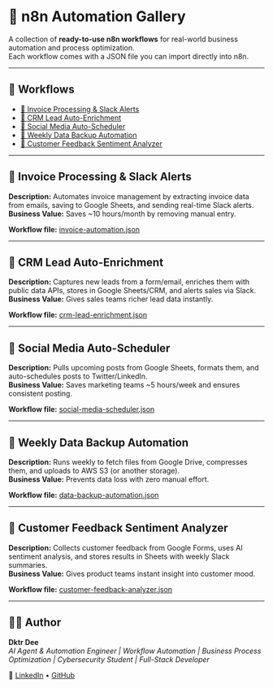 # 🚀 n8n Automation Gallery

A collection of **ready-to-use n8n workflows** for real-world business automation and process optimization.  
Each workflow comes with a JSON file you can import directly into n8n.

---

## 📑 Workflows

- [📄 Invoice Processing & Slack Alerts](#-invoice-processing--slack-alerts)
- [👥 CRM Lead Auto-Enrichment](#-crm-lead-auto-enrichment)
- [📅 Social Media Auto-Scheduler](#-social-media-auto-scheduler)
- [💾 Weekly Data Backup Automation](#-weekly-data-backup-automation)
- [💬 Customer Feedback Sentiment Analyzer](#-customer-feedback-sentiment-analyzer)

---

## 📄 Invoice Processing & Slack Alerts
**Description:** Automates invoice management by extracting invoice data from emails, saving to Google Sheets, and sending real-time Slack alerts.  
**Business Value:** Saves ~10 hours/month by removing manual entry.

**Workflow file:** [invoice-automation.json](./invoice-automation.json)

---

## 👥 CRM Lead Auto-Enrichment
**Description:** Captures new leads from a form/email, enriches them with public data APIs, stores in Google Sheets/CRM, and alerts sales via Slack.  
**Business Value:** Gives sales teams richer lead data instantly.

**Workflow file:** [crm-lead-enrichment.json](./crm-lead-enrichment.json)

---

## 📅 Social Media Auto-Scheduler
**Description:** Pulls upcoming posts from Google Sheets, formats them, and auto-schedules posts to Twitter/LinkedIn.  
**Business Value:** Saves marketing teams ~5 hours/week and ensures consistent posting.

**Workflow file:** [social-media-scheduler.json](./social-media-scheduler.json)

---

## 💾 Weekly Data Backup Automation
**Description:** Runs weekly to fetch files from Google Drive, compresses them, and uploads to AWS S3 (or another storage).  
**Business Value:** Prevents data loss with zero manual effort.

**Workflow file:** [data-backup-automation.json](./data-backup-automation.json)

---

## 💬 Customer Feedback Sentiment Analyzer
**Description:** Collects customer feedback from Google Forms, uses AI sentiment analysis, and stores results in Sheets with weekly Slack summaries.  
**Business Value:** Gives product teams instant insight into customer mood.

**Workflow file:** [customer-feedback-analyzer.json](./customer-feedback-analyzer.json)

---


## 👨‍💻 Author

**Dktr Dee**  
*AI Agent & Automation Engineer | Workflow Automation | Business Process Optimization | Cybersecurity Student | Full-Stack Developer*  

📎 [LinkedIn](https://www.linkedin.com/in/zalanlykos) • [GitHub](https://github.com/ZalanLykos)
